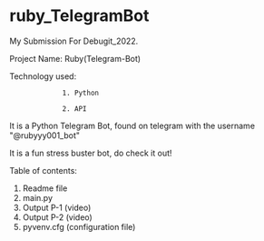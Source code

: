 # ruby_TelegramBot

My Submission For Debugit_2022.

Project Name: Ruby(Telegram-Bot)

Technology used: 

                 1. Python
                 
                 2. API
                 

It is a Python Telegram Bot, found on telegram with the username "@rubyyy001_bot"

It is a fun stress buster bot, do check it out!

Table of contents:
1. Readme file
2. main.py
3. Output P-1 (video)
4. Output P-2 (video)
5. pyvenv.cfg (configuration file)
